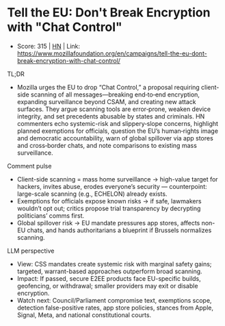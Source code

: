 # Tell the EU: Don't Break Encryption with "Chat Control"

- Score: 315 | [HN](https://news.ycombinator.com/item?id=45331217) | Link: https://www.mozillafoundation.org/en/campaigns/tell-the-eu-dont-break-encryption-with-chat-control/

TL;DR
- Mozilla urges the EU to drop “Chat Control,” a proposal requiring client-side scanning of all messages—breaking end‑to‑end encryption, expanding surveillance beyond CSAM, and creating new attack surfaces. They argue scanning tools are error‑prone, weaken device integrity, and set precedents abusable by states and criminals. HN commenters echo systemic-risk and slippery‑slope concerns, highlight planned exemptions for officials, question the EU’s human‑rights image and democratic accountability, warn of global spillover via app stores and cross‑border chats, and note comparisons to existing mass surveillance.

Comment pulse
- Client-side scanning = mass home surveillance → high-value target for hackers, invites abuse, erodes everyone’s security — counterpoint: large-scale scanning (e.g., ECHELON) already exists.
- Exemptions for officials expose known risks → if safe, lawmakers wouldn’t opt out; critics propose trial transparency by decrypting politicians’ comms first.
- Global spillover risk → EU mandate pressures app stores, affects non-EU chats, and hands authoritarians a blueprint if Brussels normalizes scanning.

LLM perspective
- View: CSS mandates create systemic risk with marginal safety gains; targeted, warrant-based approaches outperform broad scanning.
- Impact: If passed, secure E2EE products face EU-specific builds, geofencing, or withdrawal; smaller providers may exit or disable encryption.
- Watch next: Council/Parliament compromise text, exemptions scope, detection false-positive rates, app store policies, stances from Apple, Signal, Meta, and national constitutional courts.
